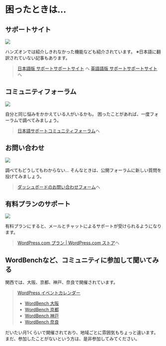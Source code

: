 # 困ったときは...

## サポートサイト
![](https://i.imgur.com/Njll2ed.png)

ハンズオンでは紹介しきれなかった機能なども紹介されています。
※日本語に翻訳されていない記事もあります。

> [日本語版 サポートサポートサイト](https://ja.support.wordpress.com/) へ
> [英語語版 サポートサポートサイト](https://en.support.wordpress.com/) へ


## コミュニティフォーラム
![](https://i.imgur.com/ePKSmLu.png)

自分と同じ悩みをかかえている人がいるかも。
困ったことがあれば、一度フォーラムで調べてみましょう。

> [日本語サポートコミュニティフォーラム](https://ja.forums.wordpress.com/)へ


## お問い合わせ

![](https://i.imgur.com/1PjKo3d.png)

調べてもどうしてもわからない...
そんなときは、公開フォーラムに新しい質問を投げてみましょう。

> [ダッシュボードのお問い合わせフォーム](https://wordpress.com/help/contact)へ


## 有料プランのサポート

![](https://i.imgur.com/0yBTfyh.png)

有料プランにすると、メールとチャットによるサポートが受けられるようになります。

> [WordPress.com プラン | WordPress.com ストア](https://ja.wordpress.com/pricing/)へ


## WordBenchなど、コミュニティに参加して聞いてみる

関西では、大阪、京都、神戸、奈良で開催されています。

> [WordPress イベントカレンダー](https://calendar.google.com/calendar/embed?src=wpja.team@gmail.com)
> * [WordBench 大阪](http://wordbench.org/groups/osaka/)
> * [WordBench 京都](http://wordbench.org/groups/kyoto/)
> * [WordBench 神戸](http://wordbench.org/groups/kobe/)
> * [WordBench 奈良](http://wordbench.org/groups/nara/)

だいたい月1くらいで開催されており、地域ごとに雰囲気もちょっと違います。
まだ、参加したことがないという方は、是非参加してみてください。